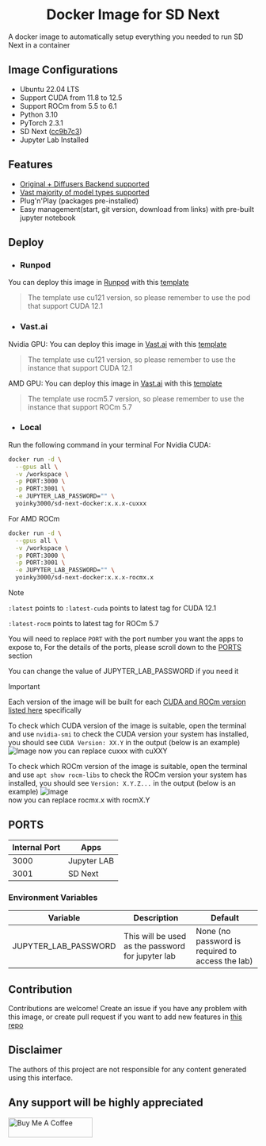 <div align="center">

# Docker Image for SD Next

</div>

A docker image to automatically setup everything you needed to run SD Next in a container

## Image Configurations
* Ubuntu 22.04 LTS
* Support CUDA from 11.8 to 12.5
* Support ROCm from 5.5 to 6.1
* Python 3.10
* PyTorch 2.3.1
* SD Next ([cc9b7c3](https://github.com/vladmandic/automatic/tree/cc9b7c326ed359c8c657fa09f5a6edbd2fe318f0))
* Jupyter Lab Installed

## Features
* [Original + Diffusers Backend supported](https://github.com/vladmandic/automatic?tab=readme-ov-file#backend-support)
* [Vast majority of model types supported](https://github.com/vladmandic/automatic?tab=readme-ov-file#model-support)
* Plug'n'Play (packages pre-installed)
* Easy management(start, git version, download from links) with pre-built jupyter notebook

## Deploy
* ### Runpod
You can deploy this image in [Runpod](https://runpod.io?ref=2v9nfixx) with this [template](https://runpod.io/console/deploy?template=joh7y33050&ref=2v9nfixx)<br>
> The template use cu121 version, so please remember to use the pod that support CUDA 12.1

* ### Vast.ai
Nvidia GPU: You can deploy this image in [Vast.ai](https://cloud.vast.ai/?ref_id=140145) with this [template](https://cloud.vast.ai/?ref_id=140145&template_id=9d5c2081822183ee0838cd17c7f10e5c)<br>
> The template use cu121 version, so please remember to use the instance that support CUDA 12.1

AMD GPU: You can deploy this image in [Vast.ai](https://cloud.vast.ai/?ref_id=140145) with this [template](https://cloud.vast.ai/?ref_id=140145&template_id=f3fa93d3ad86eaee1d2c73986dcca589)<br>
> The template use rocm5.7 version, so please remember to use the instance that support ROCm 5.7

* ### Local
Run the following command in your terminal
For Nvidia CUDA:
```bash
docker run -d \
  --gpus all \
  -v /workspace \
  -p PORT:3000 \
  -p PORT:3001 \
  -e JUPYTER_LAB_PASSWORD="" \
  yoinky3000/sd-next-docker:x.x.x-cuxxx
```
For AMD ROCm
```bash
docker run -d \
  --gpus all \
  -v /workspace \
  -p PORT:3000 \
  -p PORT:3001 \
  -e JUPYTER_LAB_PASSWORD="" \
  yoinky3000/sd-next-docker:x.x.x-rocmx.x
```

> [!NOTE]
>
> `:latest` points to `:latest-cuda` points to latest tag for CUDA 12.1
>
> `:latest-rocm` points to latest tag for ROCm 5.7
>
> You will need to replace `PORT` with the port number you want the apps to expose to,
> For the details of the ports, please scroll down to the [PORTS](#PORTS) section
>
> You can change the value of JUPYTER_LAB_PASSWORD if you need it

> [!IMPORTANT]
>
> Each version of the image will be built for each [CUDA and ROCm version listed here](#Image-Configurations) specifically
>
> To check which CUDA version of the image is suitable, open the terminal and use `nvidia-smi` to check 
> the CUDA version your system has installed, you should see `CUDA Version: XX.Y` in the output (below is an example)
> ![Image](https://github.com/Yoinky3000/sd-next-docker/assets/65208589/adf662bf-cacb-4a0d-a6be-7bdc396a39b3)
> now you can replace cuxxx with cuXXY
>
> To check which ROCm version of the image is suitable, open the terminal and use `apt show rocm-libs` to check 
> the ROCm version your system has installed, you should see `Version: X.Y.Z...` in the output (below is an example)
> ![image](https://github.com/Yoinky3000/sd-next-docker/assets/65208589/08a3f432-f4b0-43c3-8ce9-1dede6b6d465)<br>
> now you can replace rocmx.x with rocmX.Y

## PORTS
| Internal Port | Apps                          |
|---------------|-------------------------------|
| 3000          | Jupyter LAB                   |
| 3001          | SD Next                       |

### Environment Variables

| Variable             | Description                                       | Default                                           |
|----------------------|---------------------------------------------------|---------------------------------------------------|
| JUPYTER_LAB_PASSWORD | This will be used as the password for jupyter lab | None (no password is required to access the lab)  |

## Contribution
Contributions are welcome! Create an issue if you have any problem with this image, or create pull request if you want to add new features in [this repo](https://github.com/Yoinky3000/sd-next-docker)

## Disclaimer
The authors of this project are not responsible for any content generated using this interface.

## Any support will be highly appreciated
<a href="https://www.buymeacoffee.com/yoinky3000" target="_blank"><img src="https://cdn.buymeacoffee.com/buttons/v2/default-yellow.png" alt="Buy Me A Coffee" style="height: 40px !important;width: 170px !important;" ></a>
